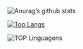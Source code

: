 

![Anurag’s github stats](https://github-readme-stats.vercel.app/api?username=danisoaresl&show_icons=true&count_private=true&theme=dracula)


[![Top Langs](https://github-readme-stats.vercel.app/api/top-langs/?username=danisoaresl&exclude_repo=cem_clipnet&layout=compact&theme=dracula)](https://github.com/danisoaresl/github-readme-stats)


![TOP Linguagens](https://github-readme-stats.vercel.app/api/top-langs/?username=danisoaresl&layout=compact&theme=dracula)
